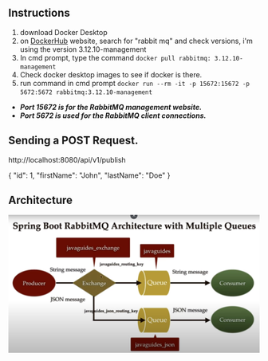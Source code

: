 
## Instructions
1. download Docker Desktop
2. on [DockerHub](https://hub.docker.com/) website, search for "rabbit mq" and check versions, i'm using the version 3.12.10-management
3. In cmd prompt, type the command ```docker pull rabbitmq: 3.12.10-management```
4. Check docker desktop images to see if docker is there.
5. run command in cmd prompt ```docker run --rm -it -p 15672:15672 -p 5672:5672 rabbitmq:3.12.10-management```
  - ***Port 15672 is for the RabbitMQ management website.***
  - ***Port 5672 is used for the RabbitMQ client connections.***

## Sending a POST Request.
http://localhost:8080/api/v1/publish

{
    "id": 1,
    "firstName": "John",
    "lastName": "Doe" 
}

## Architecture
![RabbitMQ Architecture](https://github.com/MarkVeerasingam/rabbitMQ_Tutorial/blob/master/RabbitMQ_Architecture.png)


